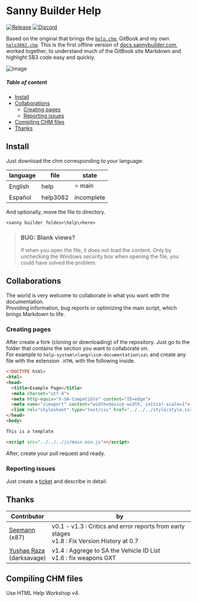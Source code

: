 # Sanny Builder Help
[![Release](https://img.shields.io/github/v/release/MatiDragon-YT/help-system?style=for-the-badge)](https://github.com/MatiDragon-YT/help-system/releases)
[![Discord](https://img.shields.io/discord/911487285990674473?style=for-the-badge)](https://discord.gg/d5dZSfgBZr)

Based on the original that brings the [`help.chm`](https://github.com/sannybuilder/help-system), GitBook and my own [`help3082.chm`](https://github.com/MatiDragon-YT/doc-chm).
This is the first offline version of [docs.sannybuilder.com](https://docs.sannybuilder.com/), worked together, to understand much of the GitBook site Markdown and highlight SB3 code easy and quickly.

![image](https://user-images.githubusercontent.com/43966706/150444302-3e9b7bc4-f803-4d02-a83f-3464fc5ad259.png)
 
##### Table of content
* [Install](#install)
* [Collaborations](#collaborations)
  * [Creating pages](#creating-pages)
  * [Reporting issues](#creating-pages)
* [Compiling CHM files](#compiling-chm-files)
* [Thanks](#thanks)

## Install
Just download the chm corresponding to your language:

| language | file | state |
| --- | --- | --- |
| English | help | ⭐ main |
| Español | help3082 | incomplete |

And optionally, move the file to directory.
```
<sanny builder foldes>\help\<here>
```
> ### BUG: Blank views?
> If when you open the file, it does not load the content. Only by unchecking the Windows security box when opening the file, you could have solved the problem.


## Collaborations
The world is very welcome to collaborate in what you want with the documentation.\
Providing information, bug reports or optimizing the main script, which brings Markdown to life.

### Creating pages
After create a fork (cloning or downloading) of the repository. Just go to the folder that contains the section you want to collaborate on.\
For example to `help-system\<lang>\scm-documentation\sa\` and create any file with the extension `.HTML` with the following inside.

```html
<!DOCTYPE html>
<html>
<head>
  <title>Example Page</title>
  <meta charset="utf-8">
  <meta http-equiv="X-UA-Compatible" content="IE=edge">
  <meta name="viewport" content="width=device-width, initial-scale=1">
  <link rel="stylesheet" type="text/css" href="../../../style/style.css">
</head>
<body>

This is a template

<script src="../../../js/main.min.js"></script>
```
After, create your pull request and ready.

### Reporting issues
Just create a [ticket](https://github.com/MatiDragon-YT/help-system/issues/new) and describe in detail.

## Thanks
| Contributor | by |
| --- | --- |
| [Seemann](https://github.com/x87)<br>(x87) | v0.1 - v1.3 : Critics and error reports from early stages<br>v1.8 : Fix Version History at 0.7 |
| [Yushae Raza](https://github.com/yushaer)<br>(darksavage) | v1.4 : Aggrege to SA the Vehicle ID List<br>v1.6 : fix weapons GXT |

## Compiling CHM files
Use HTML Help Workshop v4.
